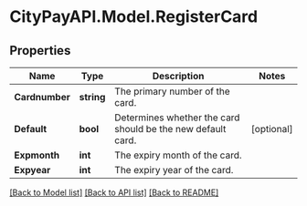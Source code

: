 # CityPayAPI.Model.RegisterCard
## Properties

Name | Type | Description | Notes
------------ | ------------- | ------------- | -------------
**Cardnumber** | **string** | The primary number of the card. | 
**Default** | **bool** | Determines whether the card should be the new default card. | [optional] 
**Expmonth** | **int** | The expiry month of the card. | 
**Expyear** | **int** | The expiry year of the card. | 

[[Back to Model list]](../README.md#documentation-for-models) [[Back to API list]](../README.md#documentation-for-api-endpoints) [[Back to README]](../README.md)

